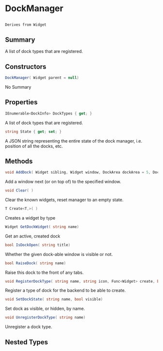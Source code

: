 # DockManager

## 
```c#
Derives from Widget
```

## Summary

A list of dock types that are registered.
## Constructors

```c#
DockManager( Widget parent = null) 
```
No Summary
## Properties

```c#
IEnumerable<DockInfo> DockTypes { get; } 
```
A list of dock types that are registered.
```c#
string State { get; set; } 
```
A JSON string representing the entire state of the dock manager, i.e. position of all the docks, etc.
## Methods

```c#
void AddDock( Widget sibling, Widget window, DockArea dockArea = 5, DockProperty properties = 0, float split = 0.5) 
```
Add a window next (or on top of) to the specified window.
```c#
void Clear( ) 
```
Clear the known widgets, reset manager to an empty state.
```c#
T Create<T,>( ) 
```
Creates a widget by type
```c#
Widget GetDockWidget( string name) 
```
Get an active, created dock
```c#
bool IsDockOpen( string title) 
```
Whether the given dock-able window is visible or not.
```c#
bool RaiseDock( string name) 
```
Raise this dock to the front of any tabs.
```c#
void RegisterDockType( string name, string icon, Func<Widget> create, bool deleteOnClose = true) 
```
Register a type of dock for the backend to be able to create.
```c#
void SetDockState( string name, bool visible) 
```
Set dock as visible, or hidden, by name.
```c#
void UnregisterDockType( string name) 
```
Unregister a dock type.
## Nested Types

